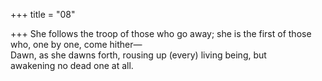 +++
title = "08"

+++
She follows the troop of those who go away; she is the first of those  who, one by one, come hither—  
Dawn, as she dawns forth, rousing up (every) living being, but  
awakening no dead one at all.  